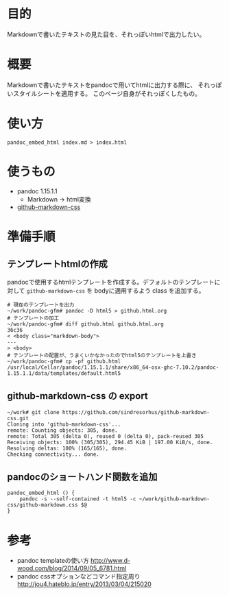 # 目的
Markdownで書いたテキストの見た目を、それっぽいhtmlで出力したい。

# 概要
Markdownで書いたテキストをpandocで用いてhtmlに出力する際に、
それっぽいスタイルシートを適用する。
このページ自身がそれっぽくしたもの。

# 使い方

```
pandoc_embed_html index.md > index.html
```

# 使うもの
- pandoc 1.15.1.1
    * Markdown -> html変換
- [github-markdown-css](https://github.com/sindresorhus/github-markdown-css)

# 準備手順
## テンプレートhtmlの作成
pandocで使用するhtmlテンプレートを作成する。デフォルトのテンプレートに対して
`github-markdown-css` を bodyに適用するよう class を追加する。

```
# 現在のテンプレートを出力
~/work/pandoc-gfm# pandoc -D html5 > github.html.org
# テンプレートの加工
~/work/pandoc-gfm# diff github.html github.html.org
36c36
< <body class="markdown-body">
---
> <body>
# テンプレートの配置が、うまくいかなかったのでhtml5のテンプレートを上書き
~/work/pandoc-gfm# cp -pf github.html /usr/local/Cellar/pandoc/1.15.1.1/share/x86_64-osx-ghc-7.10.2/pandoc-1.15.1.1/data/templates/default.html5
```

## github-markdown-css の export

```
~/work# git clone https://github.com/sindresorhus/github-markdown-css.git
Cloning into 'github-markdown-css'...
remote: Counting objects: 305, done.
remote: Total 305 (delta 0), reused 0 (delta 0), pack-reused 305
Receiving objects: 100% (305/305), 294.45 KiB | 197.00 KiB/s, done.
Resolving deltas: 100% (165/165), done.
Checking connectivity... done.
```

## pandocのショートハンド関数を追加

```
pandoc_embed_html () {
    pandoc -s --self-contained -t html5 -c ~/work/github-markdown-css/github-markdown.css $@
}
```


# 参考
- pandoc templateの使い方 <http://www.d-wood.com/blog/2014/09/05_6781.html>
- pandoc cssオプションなどコマンド指定周り <http://jou4.hateblo.jp/entry/2013/03/04/215020>
